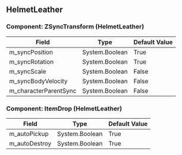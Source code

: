 ## HelmetLeather

### Component: ZSyncTransform (HelmetLeather)

|Field|Type|Default Value|
|---|---|---|
|m_syncPosition|System.Boolean|True|
|m_syncRotation|System.Boolean|True|
|m_syncScale|System.Boolean|False|
|m_syncBodyVelocity|System.Boolean|False|
|m_characterParentSync|System.Boolean|False|

### Component: ItemDrop (HelmetLeather)

|Field|Type|Default Value|
|---|---|---|
|m_autoPickup|System.Boolean|True|
|m_autoDestroy|System.Boolean|True|

